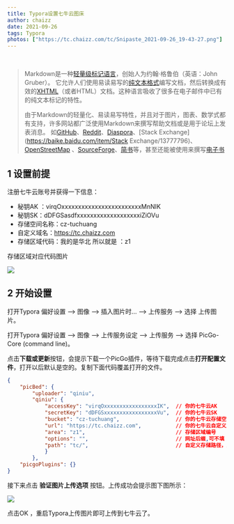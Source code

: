 ```yaml
---
title: Typora设置七牛云图床
author: chaizz
date: 2021-09-26
tags: Typora
photos: ["https://tc.chaizz.com/tc/Snipaste_2021-09-26_19-43-27.png"]
---
```


​             

<!--more-->

> Markdown是一种[轻量级标记语言](https://baike.baidu.com/item/轻量级标记语言/52671915)，创始人为约翰·格鲁伯（英语：John Gruber）。 它允许人们使用易读易写的[纯文本格式](https://baike.baidu.com/item/纯文本格式/9862288)编写文档，然后转换成有效的[XHTML](https://baike.baidu.com/item/XHTML/316621)（或者HTML）文档。这种语言吸收了很多在电子邮件中已有的纯文本标记的特性。
>
> 由于Markdown的轻量化、易读易写特性，并且对于图片，图表、数学式都有支持，许多网站都广泛使用Markdown来撰写帮助文档或是用于论坛上发表消息。 如[GitHub](https://baike.baidu.com/item/GitHub/10145341)、[Reddit](https://baike.baidu.com/item/Reddit/1272010)、[Diaspora](https://baike.baidu.com/item/Diaspora/10726893)、[Stack Exchange](https://baike.baidu.com/item/Stack Exchange/13777796)、[OpenStreetMap](https://baike.baidu.com/item/OpenStreetMap/3171606) 、[SourceForge](https://baike.baidu.com/item/SourceForge/6562141)、[简书](https://baike.baidu.com/item/简书/5782216)等，甚至还能被使用来撰写[电子书](https://baike.baidu.com/item/电子书/346054)

## 1 设置前提

注册七牛云账号并获得一下信息：

- 秘钥AK ：virqOxxxxxxxxxxxxxxxxxxxxxxxxMnNIK
- 秘钥SK：dDFGSasdfxxxxxxxxxxxxxxxxxxxiZiOVu
- 存储空间名称：cz-tuchuang
- 自定义域名：https://tc.chaizz.com
- 存储区域代码：我的是华北  所以就是 ：z1

存储区域对应代码图片

![](https://tc.chaizz.com/tc/Snipaste_2021-09-26_19-22-09.png)

## 2 开始设置

打开Typora  偏好设置 --> 图像 --> 插入图片时... --> 上传服务 --> 选择 上传图片。

打开Typora  偏好设置 --> 图像 --> 上传服务设定 --> 上传服务 --> 选择 PicGo-Core (command line)。

点击**下载或更新**按钮，会提示下载一个PicGo插件，等待下载完成点击**打开配置文件**，打开以后默认是空的。复制下面代码覆盖打开的文件。


```json
{
	"picBed": {
		"uploader": "qiniu",
		"qiniu": {
			"accessKey": "virqOxxxxxxxxxxxxxxxxxIK",  // 你的七牛云AK
			"secretKey": "dDFGSxxxxxxxxxxxxxxxxxVu",  // 你的七牛云SK
			"bucket": "cz-tuchuang",                  // 你的七牛云存储空间名
			"url": "https://tc.chaizz.com",           // 你的七牛云自定义域名
			"area": "z1",                             // 存储区域编号
			"options": "",                            // 网址后缀,可不填
			"path": "tc/",                            // 自定义存储路径，比如 img/ 可不填
			}
		},
	"picgoPlugins": {}
}

```


接下来点击 **验证图片上传选项** 按钮。上传成功会提示图下图所示：


![](https://tc.chaizz.com/tc/Snipaste_2021-09-26_19-35-24.png)

点击OK ，重启Typora上传图片即可上传到七牛云了。


